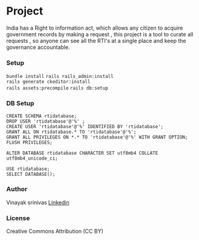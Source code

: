 
# Project
India has a Right to information act, which allows any citizen to acquire government records by making a request , this project is a tool to curate all requests , so anyone can see all the RTI's at a single place and keep the governance accountable.

### Setup  
```bundle install```
```rails rails_admin:install```   
```rails generate ckeditor:install```   
```rails assets:precompile```
```rails db:setup```
### DB Setup 
```DROP SCHEMA IF EXISTS rtidatabase;
CREATE SCHEMA rtidatabase;
DROP USER 'rtidatabase'@'%' ;
CREATE USER 'rtidatabase'@'%' IDENTIFIED BY 'rtidatabase';
GRANT ALL ON rtidatabase.* TO 'rtidatabase'@'%';
GRANT ALL PRIVILEGES ON *.* TO 'rtidatabase'@'%' WITH GRANT OPTION;
FLUSH PRIVILEGES;

ALTER DATABASE rtidatabase CHARACTER SET utf8mb4 COLLATE utf8mb4_unicode_ci;

USE rtidatabase;
SELECT DATABASE();

```

### Author
Vinayak srinivas [Linkedin](https://linkedin.com/in/vinayakcs)

### License
Creative Commons Attribution (CC BY)